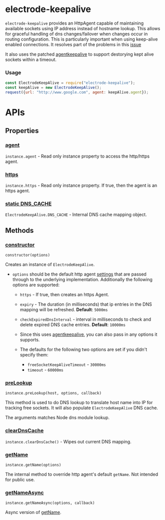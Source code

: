 # electrode-keepalive

`electrode-keepalive` provides an HttpAgent capable of maintaining available sockets using IP address instead of hostname lookup. This allows for graceful handling of dns changes/failover when changes occur in routing configuration. This is particularly important when using keep-alive enabled connections.  It resolves part of the problems in this [issue](https://github.com/nodejs/node/issues/6713)

It also uses the patched [agentkeepalive] to support destorying kept alive sockets within a timeout.

### Usage

```js
const ElectrodeKeepAlive = require("electrode-keepalive");
const keepAlive = new ElectrodeKeepAlive();
request({url: "http://www.google.com", agent: keepAlive.agent});
```

# APIs

## Properties

### [agent](#agent)

`instance.agent` - Read only instance property to access the http/https agent.

### [https](#https)

`instance.https` - Read only instance property.  If true, then the agent is an https agent.

### [static DNS_CACHE](#static-dns_cache)

`ElectrodeKeepAlive.DNS_CACHE` - Internal DNS cache mapping object.

## Methods

### [constructor](#constructor)

`constructor(options)`

Creates an instance of `ElectrodeKeepAlive`.

-   `options` should be the default http agent [settings] that are passed through to the underlying implementation. Additionally the following options are supported:

    -   `https` - If true, then creates an https Agent.
    -   `expiry` - The duration (in milliseconds) that ip entries in the DNS mapping will be refreshed. **Default**: `5000ms`

    -   `checkExpiredDnsInterval` - interval in milliseconds to check and delete expired DNS cache entries.  **Default**: `10000ms`

    -   Since this uses [agentkeepalive], you can also pass in any options it supports.
    -   The defaults for the following two options are set if you didn't specify them:
        -   `freeSocketKeepAliveTimeout` - `30000ms`
        -   `timeout` - `60000ms`

### [preLookup](#prelookup)

`instance.preLookup(host, options, callback)`

This method is used to do DNS lookup to translate host name into IP for tracking free sockets.
It will also populate `ElectrodeKeepAlive` DNS cache.

The arguments matches Node dns module lookup.

### [clearDnsCache](#cleardnscache)

`instance.clearDnsCache()` - Wipes out current DNS mapping.

### [getName](#getname)

`instance.getName(options)`

The internal method to override http agent's default `getName`.  Not intended for public use.

[settings]: https://nodejs.org/api/http.html#http_new_agent_options

[agentkeepalive]: https://github.com/node-modules/agentkeepalive

### [getNameAsync](#getnameasync)

`instance.getNameAsync(options, callback)`

Async version of [getName](#getname).
